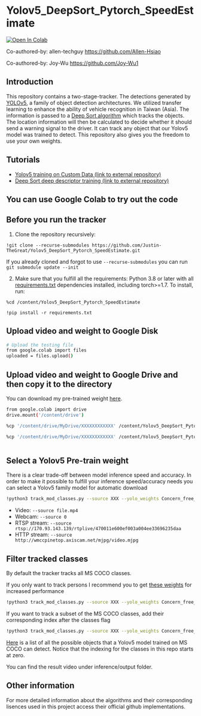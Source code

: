 # Yolov5_DeepSort_Pytorch_SpeedEstimate

[![Open In Colab](https://colab.research.google.com/assets/colab-badge.svg)](https://colab.research.google.com/drive/1kcVP56ICXd_hMFPAsSeTD9KC95JQzcmC?usp=sharing)

Co-authored-by: allen-techguy <https://github.com/Allen-Hsiao>

Co-authored-by: Joy-Wu <https://github.com/Joy-Wu1>






## Introduction

This repository contains a two-stage-tracker. The detections generated by [YOLOv5](https://github.com/ultralytics/yolov5), a family of object detection architectures. We utilized transfer learning to enhance the ability of vehicle recognition in Taiwan (Asia). The information is passed to a [Deep Sort algorithm](https://github.com/ZQPei/deep_sort_pytorch) which tracks the objects. The location information will then be calculated to decide whether it should send a warning signal to the driver. It can track any object that our Yolov5 model was trained to detect. This repository also gives you the freedom to use your own weights. 


## Tutorials

* [Yolov5 training on Custom Data (link to external repository)](https://github.com/ultralytics/yolov5/wiki/Train-Custom-Data)&nbsp;
* [Deep Sort deep descriptor training (link to external repository)](https://github.com/ZQPei/deep_sort_pytorch#training-the-re-id-model)&nbsp;


## You can use Google Colab to try out the code
## Before you run the tracker

1. Clone the repository recursively:

`!git clone --recurse-submodules https://github.com/Justin-TheGreat/Yolov5_DeepSort_Pytorch_SpeedEstimate.git`

If you already cloned and forgot to use `--recurse-submodules` you can run `git submodule update --init`

2. Make sure that you fulfill all the requirements: Python 3.8 or later with all [requirements.txt](https://github.com/mikel-brostrom/Yolov5_DeepSort_Pytorch/blob/master/requirements.txt) dependencies installed, including torch>=1.7. To install, run:

`%cd /content/Yolov5_DeepSort_Pytorch_SpeedEstimate`

`!pip install -r requirements.txt`
## Upload video and weight to Google Disk

```bash
# Upload the testing file
from google.colab import files
uploaded = files.upload()
```
## Upload video and weight to Google Drive and then copy it to the directory
You can download my pre-trained weight [here](https://drive.google.com/file/d/1cZ2f-RndPrudOTx36ELh9burXoTwBadN/view?usp=sharing).

```bash
from google.colab import drive
drive.mount('/content/drive')
```
```bash
%cp '/content/drive/MyDrive/XXXXXXXXXXXX' /content/Yolov5_DeepSort_Pytorch_SpeedEstimate # fill the "X" with the directory of the weight
```
```bash
%cp '/content/drive/MyDrive/XXXXXXXXXXXX' /content/Yolov5_DeepSort_Pytorch_SpeedEstimate # fill the "X" with the directory of the video
```
```bash

```

## Select a Yolov5 Pre-train weight
There is a clear trade-off between model inference speed and accuracy. In order to make it possible to fulfill your inference speed/accuracy needs
you can select a Yolov5 family model for automatic download

```bash
!python3 track_mod_classes.py --source XXX --yolo_weights Concern_free_turn_weight.pt --img 640  # largest yolov5 family model
```
- Video:  `--source file.mp4`
- Webcam:  `--source 0`
- RTSP stream:  `--source rtsp://170.93.143.139/rtplive/470011e600ef003a004ee33696235daa`
- HTTP stream:  `--source http://wmccpinetop.axiscam.net/mjpg/video.mjpg`


## Filter tracked classes

By default the tracker tracks all MS COCO classes.

If you only want to track persons I recommend you to get [these weights](https://drive.google.com/file/d/1gglIwqxaH2iTvy6lZlXuAcMpd_U0GCUb/view?usp=sharing) for increased performance

```bash
!python3 track_mod_classes.py --source XXX --yolo_weights Concern_free_turn_weight.pt --classes 0  # tracks persons, only
```

If you want to track a subset of the MS COCO classes, add their corresponding index after the classes flag

```bash
!python3 track_mod_classes.py --source XXX --yolo_weights Concern_free_turn_weight.pt --classes 16 17  # tracks cats and dogs, only
```

[Here](https://tech.amikelive.com/node-718/what-object-categories-labels-are-in-coco-dataset/) is a list of all the possible objects that a Yolov5 model trained on MS COCO can detect. Notice that the indexing for the classes in this repo starts at zero.

You can find the result video under inference/output folder.

## Other information

For more detailed information about the algorithms and their corresponding lisences used in this project access their official github implementations.

